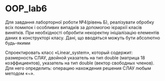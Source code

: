 # OOP_lab6

Для завдання лаборторної роботи №4(рівень Б), реалізувати обробку всіх помилок і особливих випадків за допомогою ієрархії класів винятків. При необхідності обробити некоректну ініціалізацію елементів даних в конструкторі класу. Дані, що вводяться можуть бути абсолютно будь-якими

Спроектировать класс «Linear_system», который содержит: размерность СЛАУ, двойной указатель на тип double (матрица
18
коэффициентов), указатель на тип double (вектор свободных членов). Для него определить: операцию нахождения решения СЛАУ любым методом «~».


